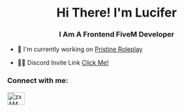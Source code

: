 <h1 align="center">Hi There! I'm Lucifer</h1>
<h3 align="center">I Am A Frontend FiveM Developer</h3>

- 🔭 I'm currently working on [Pristine Roleplay](https://dsc.gg/pristinerp)

- 👨‍💻 Discord Invite Link [Click Me!](https://discord.gg/tUHgahtP3t)

<h3 align="left">Connect with me:</h3>
<p align="left">
<a href="https://discord.gg/tUHgahtP3t" target="blank"><img align="center" src="https://raw.githubusercontent.com/rahuldkjain/github-profile-readme-generator/master/src/images/icons/Social/discord.svg" alt="zxAMWdFntP" height="30" width="40" /></a>
</p>
